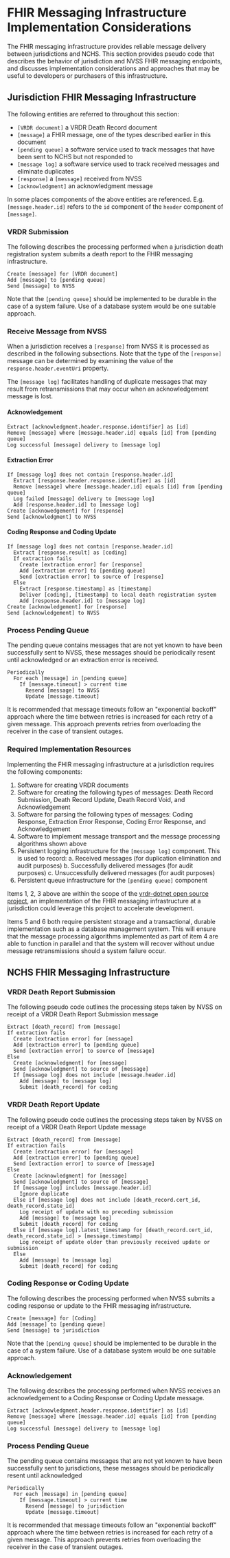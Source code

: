 # FHIR Messaging Infrastructure Implementation Considerations

The FHIR messaging infrastructure provides reliable message delivery between jurisdictions and NCHS. This section provides pseudo code that describes the behavior of jurisdiction and NVSS FHIR messaging endpoints, and discusses implementation considerations and approaches that may be useful to developers or purchasers of this infrastructure.

## Jurisdiction FHIR Messaging Infrastructure

The following entities are referred to throughout this section:

- `[VRDR document]` a VRDR Death Record document
- `[message]` a FHIR message, one of the types described earlier in this document
- `[pending queue]` a software service used to track messages that have been sent to NCHS but not responded to
- `[message log]` a software service used to track received messages and eliminate duplicates
- `[response]` a `[message]` received from NVSS
- `[acknowledgment]` an acknowledgment message 

In some places components of the above entities are referenced. E.g. `[message.header.id]` refers to the `id` component of the `header` component of `[message]`.

### VRDR Submission

The following describes the processing performed when a jurisdiction death registration system submits a death report to the FHIR messaging infrastructure.

    Create [message] for [VRDR document]
    Add [message] to [pending queue]
    Send [message] to NVSS

Note that the `[pending queue]` should be implemented to be durable in the case of a system failure. Use of a database system would be one suitable approach.
      
### Receive Message from NVSS

When a jurisdiction receives a `[response]` from NVSS it is processed as described in the following subsections. Note that the type of the `[response]` message can be determined by examining the value of the `response.header.eventUri` property.

The `[message log]` facilitates handling of duplicate messages that may result from retransmissions that may occur when an acknowledgement message is lost.

#### Acknowledgement

    Extract [acknowledgment.header.response.identifier] as [id]
    Remove [message] where [message.header.id] equals [id] from [pending queue]
    Log successful [message] delivery to [message log]

#### Extraction Error

    If [message log] does not contain [response.header.id]
      Extract [response.header.response.identifier] as [id]
      Remove [message] where [message.header.id] equals [id] from [pending queue]
      Log failed [message] delivery to [message log]
      Add [response.header.id] to [message log]
    Create [acknowedgement] for [response]
    Send [acknowledgment] to NVSS


#### Coding Response and Coding Update

    If [message log] does not contain [response.header.id]
      Extract [response.result] as [coding]
      If extraction fails
        Create [extraction error] for [response]
        Add [extraction error] to [pending queue]
        Send [extraction error] to source of [response]
      Else
        Extract [response.timestamp] as [timestamp]
        Deliver [coding], [timestamp] to local death registration system
        Add [response.header.id] to [message log]
    Create [acknowledgement] for [response]
    Send [acknowledgement] to NVSS

### Process Pending Queue

The pending queue contains messages that are not yet known to have been successfully sent to NVSS, these messages should be periodically resent until acknowledged or an extraction error is received.
      
    Periodically
      For each [message] in [pending queue]
        If [message.timeout] > current time
          Resend [message] to NVSS
          Update [message.timeout]

It is recommended that message timeouts follow an "exponential backoff" approach where the time between retries is increased for each retry of a given message. This approach prevents retries from overloading the receiver in the case of transient outages.

### Required Implementation Resources

Implementing the FHIR messaging infrastructure at a jurisdiction requires the following components:

1. Software for creating VRDR documents
2. Software for creating the following types of messages: Death Record Submission, Death Record Update, Death Record Void, and Acknowledgement
3. Software for parsing the following types of messages: Coding Response, Extraction Error Response, Coding Error Response, and Acknowledgement
4. Software to implement message transport and the message processing algorithms shown above
5. Persistent logging infrastructure for the `[message log]` component. This is used to record:
   a. Received messages (for duplication elimination and audit purposes)
   b. Successfully delivered messages (for audit purposes)
   c. Unsuccessfully delivered messages (for audit purposes)
6. Persistent queue infrastructure for the `[pending queue]` component

Items 1, 2, 3 above are within the scope of the [vrdr-dotnet open source project](https://github.com/nightingaleproject/vrdr-dotnet), an implementation of the FHIR messaging infrastructure at a jurisdiction could leverage this project to accelerate development.

Items 5 and 6 both require persistent storage and a transactional, durable implementation such as a database management system. This will ensure that the message processing algorithms implemented as part of item 4 are able to function in parallel and that the system will recover without undue message retransmissions should a system failure occur.

## NCHS FHIR Messaging Infrastructure

### VRDR Death Report Submission

The following pseudo code outlines the processing steps taken by NVSS on receipt of a VRDR Death Report Submission message

    Extract [death_record] from [message]
    If extraction fails
      Create [extraction error] for [message]
      Add [extraction error] to [pending queue]
      Send [extraction error] to source of [message]
    Else
      Create [acknowledgment] for [message]
      Send [acknowledgment] to source of [message]
      If [message log] does not include [message.header.id]
        Add [message] to [message log]
        Submit [death_record] for coding        

### VRDR Death Report Update

The following pseudo code outlines the processing steps taken by NVSS on receipt of a VRDR Death Report Update message

    Extract [death_record] from [message]
    If extraction fails
      Create [extraction error] for [message]
      Add [extraction error] to [pending queue]
      Send [extraction error] to source of [message]
    Else
      Create [acknowledgment] for [message]
      Send [acknowledgment] to source of [message]
      If [message log] includes [message.header.id]
        Ignore duplicate
      Else if [message log] does not include [death_record.cert_id, death_record.state_id]
        Log receipt of update with no preceding submission
        Add [message] to [message log]
        Submit [death_record] for coding
      Else if [message log].latest_timestamp for [death_record.cert_id, death_record.state_id] > [message.timestamp]
        Log receipt of update older than previously received update or submission
      Else
        Add [message] to [message log]
        Submit [death_record] for coding

### Coding Response or Coding Update

The following describes the processing performed when NVSS submits a coding response or update to the FHIR messaging infrastructure.

    Create [message] for [Coding]
    Add [message] to [pending queue]
    Send [message] to jurisdiction

Note that the `[pending queue]` should be implemented to be durable in the case of a system failure. Use of a database system would be one suitable approach.
      
### Acknowledgement

The following describes the processing performed when NVSS receives an acknowledgement to a Coding Response or Coding Update message.

    Extract [acknowledgment.header.response.identifier] as [id]
    Remove [message] where [message.header.id] equals [id] from [pending queue]
    Log successful [message] delivery to [message log]
    
### Process Pending Queue

The pending queue contains messages that are not yet known to have been successfully sent to jurisdictions, these messages should be periodically resent until acknowledged
      
    Periodically
      For each [message] in [pending queue]
        If [message.timeout] > current time
          Resend [message] to jurisdiction
          Update [message.timeout]

It is recommended that message timeouts follow an "exponential backoff" approach where the time between retries is increased for each retry of a given message. This approach prevents retries from overloading the receiver in the case of transient outages.
